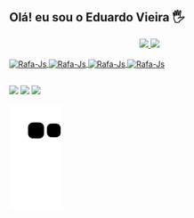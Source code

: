 
## Olá! eu sou o Eduardo Vieira 🖐️


<div align="center">
  <a href="https://github.com/edurdovieira">
  <img height="180em" src="https://github-readme-stats.vercel.app/api?username=edurdovieira&show_icons=false&theme=greninclude_all_commits=true&count_private=true"/>
  <img height="180em" src="https://github-readme-stats.vercel.app/api/top-langs/?username=edurdovieira&layout=compact&langs_count=7&theme=gren"/>
</div>
  
<div style="display: inline_block"><br>
  <img align="center" alt="Rafa-Js" height="50" width="60" src="https://cdn.jsdelivr.net/gh/devicons/devicon/icons/r/r-original.svg" />
  <img align="center" alt="Rafa-Js" height="50" width="60" src="https://cdn.jsdelivr.net/gh/devicons/devicon/icons/python/python-original.svg" />
  <img align="center" alt="Rafa-Js" height="60" width="70" src="https://cdn.jsdelivr.net/gh/devicons/devicon/icons/pandas/pandas-original-wordmark.svg" />
  <img align="center" alt="Rafa-Js" height="60" width="70" src="https://cdn.jsdelivr.net/gh/devicons/devicon/icons/mysql/mysql-original-wordmark.svg" />
   
  ##
  
  <div>
  
  <a href="www.linkedin.com/in/antoeduardo" target="_blank"><img src="https://img.shields.io/badge/-LinkedIn-%230077B5?style=for-the-badge&logo=linkedin&logoColor=white" target="_blank"></a>
   <a href="[https://instagram.com/rafaballerini](https://www.instagram.com/antonioeduardo_vieira/)" target="_blank"><img src="https://img.shields.io/badge/-Instagram-%23E4405F?style=for-the-badge&logo=instagram&logoColor=white" target="_blank"></a>
 <a href="mailto:antonioeduardo_19@hotmail.com" target="_blank"><img src="https://img.shields.io/badge/Microsoft_Outlook-0078D4?style=for-the-badge&logo=microsoft-outlook&logoColor=white" target="_blank"></a> 
 
  ![Snake animation](https://github.com/rafaballerini/rafaballerini/blob/output/github-contribution-grid-snake.svg)
 
</div>
